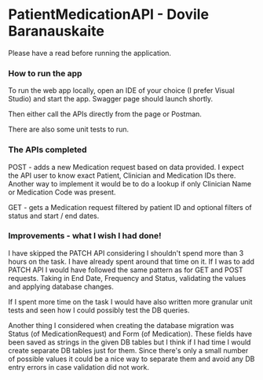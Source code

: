 # PatientMedicationAPI - Dovile Baranauskaite

Please have a read before running the application.

### How to run the app

To run the web app locally, open an IDE of your choice (I prefer Visual Studio) and start the app. Swagger page should launch shortly.

Then either call the APIs directly from the page or Postman.

There are also some unit tests to run.

### The APIs completed

POST - adds a new Medication request based on data provided. I expect the API user to know exact Patient, Clinician and Medication IDs there. Another way to implement it would be to do a lookup if only Clinician Name or Medication Code was present.

GET - gets a Medication request filtered by patient ID and optional filters of status and start / end dates.

### Improvements - what I wish I had done!

I have skipped the PATCH API considering I shouldn't spend more than 3 hours on the task. I have already spent around that time on it.
If I was to add PATCH API I would have followed the same pattern as for GET and POST requests. Taking in End Date, Frequency and Status, validating the values and applying database changes.

If I spent more time on the task I would have also written more granular unit tests and seen how I could possibly test the DB queries.

Another thing I considered when creating the database migration was Status (of MedicationRequest) and Form (of Medication). These fields have been saved as strings in the given DB tables but I think if I had time I would create separate DB tables just for them. Since there's only a small number of possible values it could be a nice way to separate them and avoid any DB entry errors in case validation did not work.
